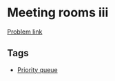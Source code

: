 # Meeting rooms iii

[Problem link](https://leetcode.com/problems/meeting-rooms-iii/)

## Tags

* [Priority queue](/README.md#Priority_queue)
